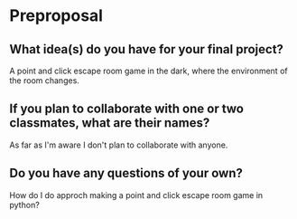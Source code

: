 # Preproposal

## What idea(s) do you have for your final project?

A point and click escape room game in the dark, where the environment of the room changes.

## If you plan to collaborate with one or two classmates, what are their names?

As far as I'm aware I don't plan to collaborate with anyone.

## Do you have any questions of your own?

How do I do approch making a point and click escape room game in python?
